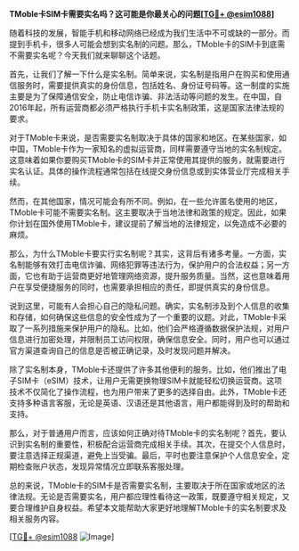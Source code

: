 **TMoble卡SIM卡需要实名吗？这可能是你最关心的问题[[TG💪+ @esim1088](https://t.me/s/esim1088)]**

随着科技的发展，智能手机和移动网络已经成为我们生活中不可或缺的一部分。而提到手机卡，很多人可能会想到实名制的问题。那么，TMoble卡的SIM卡到底需不需要实名呢？今天我们就来聊聊这个话题。

首先，让我们了解一下什么是实名制。简单来说，实名制是指用户在购买和使用通信服务时，需要提供真实的身份信息，包括姓名、身份证号码等。这一制度的实施主要是为了保障通信安全，防止电信诈骗、非法活动等问题的发生。在中国，自2016年起，所有运营商都必须严格执行手机卡实名制政策，这是国家法律法规的要求。

对于TMoble卡来说，是否需要实名制取决于具体的国家和地区。在某些国家，如中国，TMoble卡作为一家知名的虚拟运营商，同样需要遵守当地的实名制规定。这意味着如果你要购买TMoble卡的SIM卡并正常使用其提供的服务，就需要进行实名认证。具体的操作流程通常包括在线提交身份信息或到实体营业厅完成相关手续。

然而，在其他国家，情况可能会有所不同。例如，在一些允许匿名使用的地区，TMoble卡可能不需要实名制。这主要取决于当地法律和政策的规定。因此，如果你计划在国外使用TMoble卡，建议提前了解当地的法律规定，以免造成不必要的麻烦。

那么，为什么TMoble卡要实行实名制呢？其实，这背后有诸多考量。一方面，实名制能够有效打击电信诈骗、网络犯罪等违法行为，保护用户的合法权益；另一方面，它也有助于运营商更好地管理网络资源，提升服务质量。当然，这也意味着用户在享受便捷服务的同时，也需要承担相应的责任，即提供真实的身份信息。

说到这里，可能有人会担心自己的隐私问题。确实，实名制涉及到个人信息的收集和存储，如何确保这些信息的安全性成为了一个重要的议题。对此，TMoble卡采取了一系列措施来保护用户的隐私。比如，他们会严格遵循数据保护法规，对用户信息进行加密处理，并限制员工访问权限，确保信息安全。同时，用户也可以通过官方渠道查询自己的信息是否被正确记录，及时发现问题并解决。

除了实名制本身，TMoble卡还提供了许多其他便利的服务。比如，他们推出了电子SIM卡（eSIM）技术，让用户无需更换物理SIM卡就能轻松切换运营商。这项技术不仅简化了操作流程，也为用户带来了更多的选择自由。此外，TMoble卡还支持多种语言客服，无论是英语、汉语还是其他语言，用户都能得到及时的帮助和支持。

那么，对于普通用户而言，应该如何正确对待TMoble卡的实名制呢？首先，要认识到实名制的重要性，积极配合运营商完成相关手续。其次，在提交个人信息时，要注意选择正规渠道，避免上当受骗。最后，平时也要注意保护个人信息安全，定期检查账户状态，发现异常情况立即联系客服处理。

总的来说，TMoble卡的SIM卡是否需要实名制，主要取决于所在国家或地区的法律法规。无论是否需要实名，用户都应理性看待这一政策，既要遵守相关规定，又要合理维护自身权益。希望本文能帮助大家更好地理解TMoble卡的实名制要求及相关服务内容。

[[TG💪+ @esim1088](https://t.me/s/esim1088) ![Image](https://i.postimg.cc/4NQfJmqS/Snipaste-2025-05-13-00-14-12.png)]